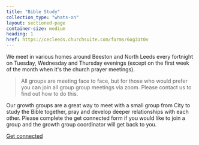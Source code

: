 ```yaml
---
title: "Bible Study"
collection_type: "whats-on"
layout: sectioned-page
container-size: medium
heading: 1
href: https://cecleeds.churchsuite.com/forms/6og31t0v
---
```


We meet in various homes around Beeston and North Leeds every fortnight on Tuesday, Wednesday and Thursday evenings (except on the first week of the month when it's the church prayer meetings). 

> All groups are meeting face to face, but for those who would prefer you can join all group group meetings via zoom. Please contact us to find out how to do this.

Our growth groups are a great way to meet with a small group from City to study the Bible together, pray and develop deeper relationships with each other. Please complete the get connected form if you would like to join a group and the growth group coordinator will get back to you.

<div class="text-center">
  <a class="button accent-button" href="{{ page.href }}">Get connected</a>
</div>
